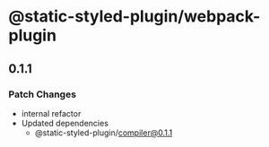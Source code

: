 # @static-styled-plugin/webpack-plugin

## 0.1.1

### Patch Changes

- internal refactor
- Updated dependencies
  - @static-styled-plugin/compiler@0.1.1
